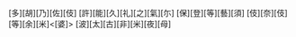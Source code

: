 [多][胡][乃][佐][伎] [許][能][久][礼][之][氣][尓] [保][登][等][藝][須] [伎][奈][伎][等][余][米]<[婆]> [波][太][古][非][米][夜][母]
